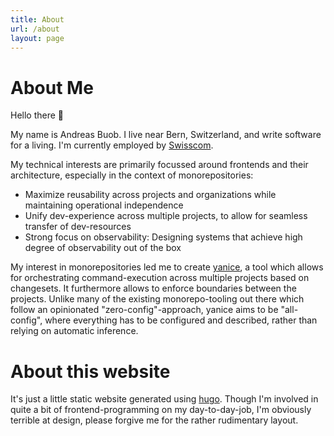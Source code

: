 ```yaml
---
title: About
url: /about
layout: page
---
```


# About Me
Hello there 👋 

My name is Andreas Buob. I live near Bern, Switzerland, and write software for a living. I'm currently employed by [Swisscom](https://www.swisscom.ch).

My technical interests are primarily focussed around frontends and their architecture, especially in the context of monorepositories:
* Maximize reusability across projects and organizations while maintaining operational independence
* Unify dev-experience across multiple projects, to allow for seamless transfer of dev-resources
* Strong focus on observability: Designing systems that achieve high degree of observability out of the box

My interest in monorepositories led me to create [yanice](https://github.com/abuob/yanice), a tool which allows for orchestrating
command-execution across multiple projects based on changesets. It furthermore allows to enforce boundaries between the projects.
Unlike many of the existing monorepo-tooling out there which follow an opinionated "zero-config"-approach, yanice aims to be "all-config",
where everything has to be configured and described, rather than relying on automatic inference. 

# About this website

It's just a little static website generated using [hugo](https://gohugo.io/).
Though I'm involved in quite a bit of frontend-programming on my day-to-day-job, I'm obviously terrible at design,
please forgive me for the rather rudimentary layout. 
